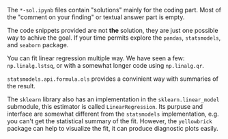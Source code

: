 The `*-sol.ipynb` files contain "solutions" mainly for the coding part. Most of the "comment on your finding" or textual answer part is empty. 

The code snippets provided are not **the** solution, they are just one possible way to achive the goal. If your time permits explore <!--the `statsmodels.graphics` module, and--> the `pandas`, `statsmodels`, and `seaborn` package. 
<!--If you are familiar with `ggplot2` from `R`, then `plotnine` might be your favorite choice. -->

You can fit linear regression multiple way. We have seen a few: `np.linalg.lstsq`, or with a somewhat longer code using `np.linalg.qr`. 

`statsmodels.api.formula.ols` provides a convinient way with summaries of the result.

The `sklearn` library also has an implementation in the `sklearn.linear_model` submodule, this estimator is called `LinearRegression`. Its purpuse and interface are somewhat different from the `statsmodels` implementation, e.g. you can't get the statistical summary of the fit. However, the `yellowbrick` package can help to visualize the fit, it can produce diagnostic plots easily.
